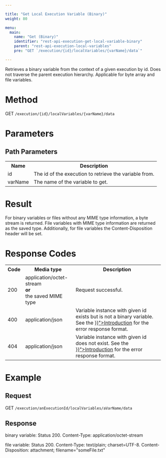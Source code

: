 ```yaml
---

title: "Get Local Execution Variable (Binary)"
weight: 80

menu:
  main:
    name: "Get (Binary)"
    identifier: "rest-api-execution-get-local-variable-binary"
    parent: "rest-api-execution-local-variables"
    pre: "GET `/execution/{id}/localVariables/{varName}/data`"

---
```



Retrieves a binary variable from the context of a given execution by id. Does not traverse the parent execution hierarchy. Applicable for byte array and file variables.


# Method

GET `/execution/{id}/localVariables/{varName}/data`


# Parameters

## Path Parameters

<table class="table table-striped">
  <tr>
    <th>Name</th>
    <th>Description</th>
  </tr>
  <tr>
    <td>id</td>
    <td>The id of the execution to retrieve the variable from.</td>
  </tr>
  <tr>
    <td>varName</td>
    <td>The name of the variable to get.</td>
  </tr>
</table>

# Result

For binary variables or files without any MIME type information, a byte stream is returned. File variables with MIME type information are returned as the saved type.
Additionally, for file variables the Content-Disposition header will be set.

# Response Codes

<table class="table table-striped">
  <tr>
    <th>Code</th>
    <th>Media type</th>
    <th>Description</th>
  </tr>
  <tr>
    <td>200</td>
    <td>application/octet-stream<br/><b>or</b></br>the saved MIME type</td>
    <td>Request successful.</td>
  </tr>
  <tr>
    <td>400</td>
    <td>application/json</td>
    <td>Variable instance with given id exists but is not a binary variable. See the <a href="../../reference/rest/overview/_index.md#error-handling" >}}">Introduction</a> for the error response format.</td>
  </tr>
  <tr>
    <td>404</td>
    <td>application/json</td>
    <td>Variable instance with given id does not exist. See the <a href="../../reference/rest/overview/_index.md#error-handling" >}}">Introduction</a> for the error response format.</td>
  </tr>
</table>

# Example

## Request

GET `/execution/anExecutionId/localVariables/aVarName/data`

## Response

binary variable: Status 200. Content-Type: application/octet-stream

file variable: Status 200. Content-Type: text/plain; charset=UTF-8. Content-Disposition: attachment; filename="someFile.txt"

